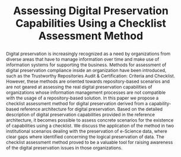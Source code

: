 ---
abstract: 'Digital preservation is increasingly recognized as a need by organizations
  from diverse areas that have to manage information over time and make use of information
  systems for supporting the business. Methods for assessment of digital preservation
  compliance inside an organization have been introduced, such as the Trustworthy
  Repositories Audit & Certification: Criteria and Checklist. However, these methods
  are oriented towards repository-based scenarios and are not geared at assessing
  the real digital preservation capabilities of organizations whose information management
  processes are not compatible with the usage of a repository-based solution. In this
  paper we propose a checklist assessment method for digital preservation derived
  from a capability-based reference architecture for digital preservation. Based on
  the detailed description of digital preservation capabilities provided in the reference
  architecture, it becomes possible to assess concrete scenarios for the existence
  of capabilities using a checklist. We discuss the application of the method in two
  institutional scenarios dealing with the preservation of e-Science data, where clear
  gaps where identified concerning the logical preservation of data. The checklist
  assessment method proved to be a valuable tool for raising awareness of the digital
  preservation issues in those organizations.'
creators:
- Goncalo Antunes
- Christoph Becker
- Jose Borbinha
- Diogo Proenca
- Jose Barateiro
- Ricardo Vieira
date: null
document_url: https://services.phaidra.univie.ac.at/api/object/o:293865/download
grand_parent: iPRES
institutions: []
keywords:
- ischool
- toronto
- canada
- repository audit and certification
- trust
- digital preservation
- reference architecture
- checklist assessment
landing_page_url: https://phaidra.univie.ac.at/o:293865
language: eng
layout: publication
license: CC BY-NC-SA 3.0 AT
notes_url: null
parent: iPRES 2012
publication_type: paper
size: 984759
slides_url: null
source_name: iPRES
stream_url: null
title: Assessing Digital Preservation Capabilities Using a Checklist Assessment Method
year: 2012
---